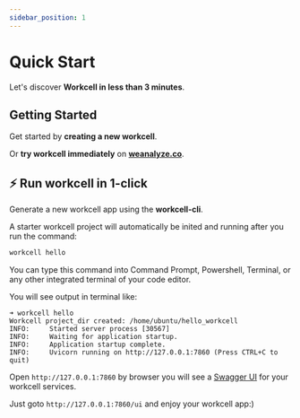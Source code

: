```yaml
---
sidebar_position: 1
---
```


# Quick Start

Let's discover **Workcell in less than 3 minutes**.

## Getting Started

Get started by **creating a new workcell**.

Or **try workcell immediately** on **[weanalyze.co](https://weanalyze.co)**.

## ⚡ Run workcell in 1-click

Generate a new workcell app using the **workcell-cli**.

A starter workcell project will automatically be inited and running after you run the command:

```bash
workcell hello
```

You can type this command into Command Prompt, Powershell, Terminal, or any other integrated terminal of your code editor.

You will see output in terminal like:

```shell
➜ workcell hello
Workcell project_dir created: /home/ubuntu/hello_workcell
INFO:     Started server process [30567]
INFO:     Waiting for application startup.
INFO:     Application startup complete.
INFO:     Uvicorn running on http://127.0.0.1:7860 (Press CTRL+C to quit)
```

Open `http://127.0.0.1:7860` by browser you will see a [Swagger UI](https://github.com/swagger-api/swagger-ui) for your workcell services. 

Just goto `http://127.0.0.1:7860/ui` and enjoy your workcell app:)

